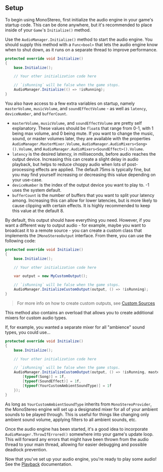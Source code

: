 ## Setup
To begin using MonoStereo, first initialize the audio engine in your game's startup code. This can be done anywhere, but it's recommended to place inside of your `Game`'s `Initialize()` method.

Use the `AudioManager.Initialize()` method to start the audio engine. You should supply this method with a `Func<bool>` that lets the audio engine know when to shut down, as it runs on a separate thread to improve performance.

```cs
protected override void Initialize()
{
    base.Initialize();

    // Your other initialization code here

    // `isRunning` will be false when the game stops.
    AudioManager.Initialize(() => !isRunning);
}
```

You also have access to a few extra variables on startup, namely `masterVolume`, `musicVolume`, and `soundEffectVolume` - as well as `latency`, `deviceNumber`, and `bufferCount`.

- `masterVolume`, `musicVolume`, and `soundEffectVolume` are pretty self explanatory. These values should be `float`s that range from 0-1, with 1 being max volume, and 0 being mute. If you want to change the music, sound, or master volumes later, they are available with the properties `AudioManager.MasterMixer.Volume`, `AudioManager.AudioMixers<Song>().Volume`, and `AudioManager.AudioMixers<SoundEffect>().Volume`.
- `latency` is the desired latency, in milliseconds, before audio reaches the output device. Increasing this can create a slight delay in audio playback, but helps to reduce choppy audio when lots of post-processing effects are applied. The default 75ms is typically fine, but you may find yourself increasing or decreasing this value depending on your use-case.
- `deviceNumber` is the index of the output device you want to play to. -1 uses the system default.
- `bufferCount` is the number of buffers that you want to split your latency among. Increasing this can allow for lower latencies, but is more likely to cause clipping with certain effects. It is highly recommended to keep this value at the default 8.

By default, this output should have everything you need. However, if you want a different way to output audio - for example, maybe you want to broadcast it to a remote source - you can create a custom class that implements the `IMonoStereoOutput` interface.
From there, you can use the following code:

```cs
protected override void Initialize()
{
    base.Initialize();

    // Your other initialization code here

    var output = new MyCustomOutput();

    // `isRunning` will be false when the game stops.
    AudioManager.InitializeCustomOutput(output, () => !isRunning);
}
```

> For more info on how to create custom outputs, see [Custom Sources](https://github.com/NycroV/MonoStereo/blob/master/docs/CUSTOM_SOURCES.md)

This method also contains an overload that allows you to create additional mixers for custom audio types.

If, for example, you wanted a separate mixer for all "ambience" sound types, you could use...

```cs
protected override void Initialize()
{
    base.Initialize();

    // Your other initialization code here

    // `isRunning` will be false when the game stops.
    AudioManager.InitializeCustomOutput(output, () => !isRunning, masterVolume: 1f, audioMixerTypesAndVolumes: new() {
        [typeof(Song)] = 1f,
        [typeof(SoundEffect)] = 1f,
        [typeof(YourCustomAmbientSoundType)] = 1f
    });
}
```

As long as `YourCustomAmbientSoundType` inherits from `MonoStereoProvider`, the MonoStereo engine will set up a designated mixer for all of your ambient sounds to be played through. This is useful for things like changing only ambient sound volume, applying filters to all ambient sounds, etc.

Once the audio engine has been started, it's a good idea to incorporate `AudioManager.ThrowIfErrored()` somewhere into your game's update loop. This will forward any errors that might have been thrown from the audio thread to your main thread, allowing for easier debugging and possible deadlock prevention.

Now that you've set up your audio engine, you're ready to play some audio! See the [Playback](https://github.com/NycroV/MonoStereo/blob/master/docs/PLAYBACK.md) documentation.
